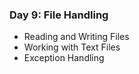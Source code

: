 ### Day 9: File Handling
- Reading and Writing Files
- Working with Text Files
- Exception Handling
